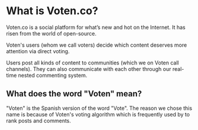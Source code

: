 # What is Voten.co? 

Voten.co is a social platform for what’s new and hot on the Internet. It has risen from the world of open-source.

Voten's users \(whom we call voters\) decide which content deserves more attention via direct voting.

Users post all kinds of content to communities \(which we on Voten call channels\). They can also communicate with each other through our real-time nested commenting system.

## What does the word "Voten" mean? 

"Voten" is the Spanish version of the word "Vote". The reason we chose this name is because of Voten's voting algorithm which is frequently used by to rank posts and comments. 

